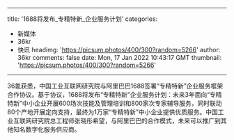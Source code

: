 
---
title: '1688将发布_专精特新_企业服务计划'
categories: 
 - 新媒体
 - 36kr
 - 快讯
headimg: 'https://picsum.photos/400/300?random=5266'
author: 36kr
comments: false
date: Mon, 17 Jan 2022 10:43:17 GMT
thumbnail: 'https://picsum.photos/400/300?random=5266'
---

<div>   
36氪获悉，中国工业互联网研究院与阿里巴巴1688签署“专精特新”企业服务框架合作协议。基于协议，1688将发布“专精特新”企业服务计划：未来3年面向“专精特新”中小企业开展600场次技能及管理培训和800家次专家辅导服务，同时联动80个产地开展定向支持，最终为1万家“专精特新”中小企业提供优质服务。中国工业互联网研究院总工程师张晓彤希望，与阿里巴巴的合作模式，未来可以推广到其他知名数字化服务供应商。  
</div>
            